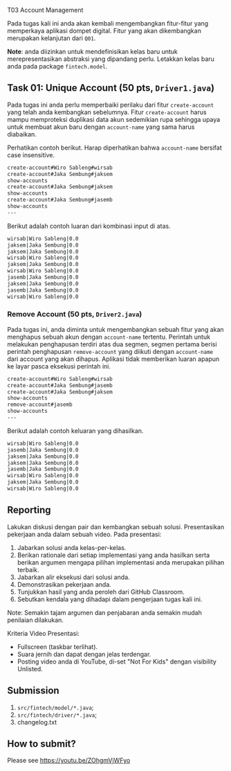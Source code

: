 T03 Account Management

Pada tugas kali ini anda akan kembali mengembangkan fitur-fitur yang memperkaya aplikasi dompet digital. Fitur yang akan
dikembangkan merupakan kelanjutan dari ```Q01```.

**Note**: anda diizinkan untuk mendefinisikan kelas baru untuk merepresentasikan abstraksi yang dipandang perlu.
Letakkan kelas baru anda pada package ```fintech.model```.

## Task 01: Unique Account (50 pts, ```Driver1.java```)

Pada tugas ini anda perlu memperbaiki perilaku dari fitur ```create-account``` yang telah anda kembangkan sebelumnya.
Fitur ```create-account``` harus mampu memproteksi duplikasi data akun sedemikian rupa sehingga upaya untuk membuat akun
baru dengan ```account-name``` yang sama harus diabaikan.

Perhatikan contoh berikut. Harap diperhatikan bahwa ```account-name``` bersifat case insensitive.

```bash
create-account#Wiro Sableng#wirsab
create-account#Jaka Sembung#jaksem
show-accounts
create-account#Jaka Sembung#jaksem
show-accounts
create-account#Jaka Sembung#jasemb
show-accounts
---

```

Berikut adalah contoh luaran dari kombinasi input di atas.

```bash
wirsab|Wiro Sableng|0.0 
jaksem|Jaka Sembung|0.0 
jaksem|Jaka Sembung|0.0 
wirsab|Wiro Sableng|0.0 
jaksem|Jaka Sembung|0.0
wirsab|Wiro Sableng|0.0
jasemb|Jaka Sembung|0.0
jaksem|Jaka Sembung|0.0
jasemb|Jaka Sembung|0.0
wirsab|Wiro Sableng|0.0

```

### Remove Account (50 pts, ```Driver2.java```)

Pada tugas ini, anda diminta untuk mengembangkan sebuah fitur yang akan menghapus sebuah akun dengan ```account-name```
tertentu. Perintah untuk melakukan penghapusan terdiri atas dua segmen, segmen pertama berisi perintah penghapusan
```remove-account``` yang diikuti dengan ```account-name``` dari account yang akan dihapus. Aplikasi tidak memberikan
luaran apapun ke layar pasca eksekusi perintah ini.

```bash
create-account#Wiro Sableng#wirsab
create-account#Jaka Sembung#jasemb
create-account#Jaka Sembung#jaksem
show-accounts
remove-account#jasemb
show-accounts
---

```

Berikut adalah contoh keluaran yang dihasilkan.

```bash
wirsab|Wiro Sableng|0.0
jasemb|Jaka Sembung|0.0
jaksem|Jaka Sembung|0.0
jaksem|Jaka Sembung|0.0
jasemb|Jaka Sembung|0.0
wirsab|Wiro Sableng|0.0
jaksem|Jaka Sembung|0.0
wirsab|Wiro Sableng|0.0

```

## Reporting

Lakukan diskusi dengan pair dan kembangkan sebuah solusi. Presentasikan pekerjaan anda dalam sebuah video. Pada
presentasi:

1. Jabarkan solusi anda kelas-per-kelas.
2. Berikan rationale dari setiap implementasi yang anda hasilkan serta berikan argumen mengapa pilihan implementasi anda
   merupakan pilihan terbaik.
3. Jabarkan alir eksekusi dari solusi anda.
4. Demonstrasikan pekerjaan anda.
5. Tunjukkan hasil yang anda peroleh dari GitHub Classroom.
6. Sebutkan kendala yang dihadapi dalam pengerjaan tugas kali ini.

Note: Semakin tajam argumen dan penjabaran anda semakin mudah penilaian dilakukan.

Kriteria Video Presentasi:

+ Fullscreen (taskbar terlihat).
+ Suara jernih dan dapat dengan jelas terdengar.
+ Posting video anda di YouTube, di-set "Not For Kids" dengan visibility Unlisted.

## Submission

1. ```src/fintech/model/*.java```;
2. ```src/fintech/driver/*.java```;
3. changelog.txt

## How to submit?

Please see https://youtu.be/ZOhgmVjWFyo
